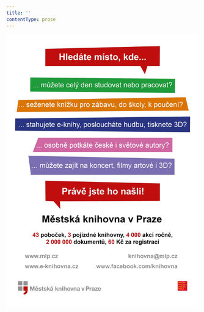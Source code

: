 ```yaml
---
title: ''
contentType: prose
---
```


![upoutavka_eknihy.jpg](./resources/upoutavka_eknihy_fmt.png)
